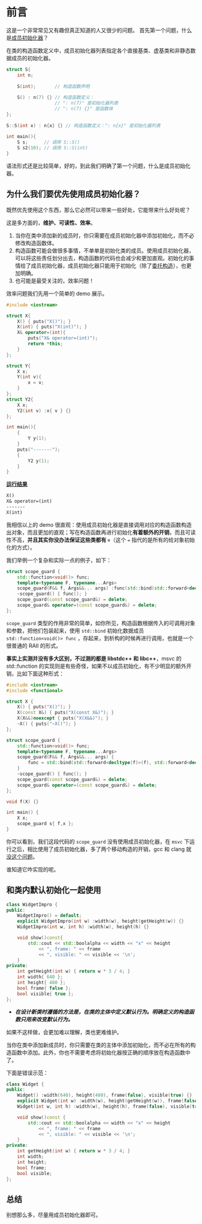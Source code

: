 # 前言

这是一个非常常见又有趣但真正知道的人又很少的问题。
首先第一个问题，什么是[成员初始化器](https://zh.cppreference.com/w/cpp/language/constructor)？

在类的构造函数定义中，成员初始化器列表指定各个直接基类、虚基类和非静态数据成员的初始化器。

``` cpp
struct S{
    int n;
 
    S(int);       // 构造函数声明
 
    S() : n(7) {} // 构造函数定义：
                  // ": n(7)" 是初始化器列表
                  // ": n(7) {}" 是函数体
};
 
S::S(int x) : n{x} {} // 构造函数定义：": n{x}" 是初始化器列表
 
int main(){
    S s;      // 调用 S::S()
    S s2(10); // 调用 S::S(int)
}
```

语法形式还是比较简单，好的，到此我们明确了第一个问题，什么是成员初始化器。

## 为什么我们要优先使用成员初始化器？

既然优先使用这个东西，那么它必然可以带来一些好处，它能带来什么好处呢？

这是多方面的，**维护、可读性、效率**。

1.  当你在类中添加新的成员时，你只需要在成员初始化器中添加初始化，而不必修改构造函数体。
2.  构造函数可能会做很多事情，不单单是初始化类的成员。使用成员初始化器，可以将这些责任划分出去，构造函数的代码也会减少和更加直观。初始化的事情给了成员初始化器，成员初始化器只能用于初始化（除了[委托构造](https://zh.cppreference.com/w/cpp/language/constructor#.E5.A7.94.E6.89.98.E6.9E.84.E9.80.A0.E5.87.BD.E6.95.B0)），也更加明确。
3.  也可能是最受关注的，效率问题！

效率问题我们先用一个简单的 demo 展示。

``` cpp
#include <iostream>

struct X{
    X() { puts("X()"); }
    X(int) { puts("X(int)"); }
    X& operator=(int){
        puts("X& operator=(int)");
        return *this;
    }
};

struct Y{
    X x;
    Y(int v){
        x = v;
    }
};
struct Y2{
    X x;
    Y2(int v) :x{ v } {}
};

int main(){
    {
        Y y(1);
    }
    puts("-------");
    {
        Y2 y(1);
    }
}
```

**[运行结果](https://godbolt.org/z/boe73o6zK)**

``` txt
X()
X& operator=(int)
-------
X(int)
```

我相信以上的 demo 很直观：使用成员初始化器是直接调用对应的构造函数构造出对象，而且更加的直观；写在构造函数再进行初始化**有着额外的开销**，而且可读性不高，**并且其实你没办法保证这些类都有 `=`**（这个 `=` 指代的是所有的给对象初始化的方式）。

我们举例一个复杂和实际一点的例子，如下：

``` cpp
struct scope_guard {
    std::function<void()> func;
    template<typename F, typename...Args>
    scope_guard(F&& f, Args&&... args) :func(std::bind(std::forward<decltype(f)>(f), std::forward<decltype(args)>(args)...)) {}
    ~scope_guard() { func(); }
    scope_guard(const scope_guard&) = delete;
    scope_guard& operator=(const scope_guard&) = delete;
};
```

`scope_guard` 类型的作用非常的简单，如你所见，构造函数根据传入的可调用对象和参数，把他们包装起来，使用 `std::bind` 初始化数据成员 `std::function<void()> func` ，存起来，到析构的时候再进行调用，也就是一个很普通的 RAII 的形式。

**事实上实测并没有多大区别，不过测的都是 libstdc++ 和 libc++**，msvc 的 std::function 的实现则是有些奇怪，如果不以成员初始化，有不少明显的额外开销，比如下面这种形式：

``` cpp
#include <iostream>
#include <functional>

struct X {
    X() { puts("X()"); }
    X(const X&) { puts("X(const X&)"); }
    X(X&&)noexcept { puts("X(X&&)"); }
    ~X() { puts("~X()"); }
};

struct scope_guard {
    std::function<void()> func;
    template<typename F, typename...Args>
    scope_guard(F&& f, Args&&... args) {
        func = std::bind(std::forward<decltype(f)>(f), std::forward<decltype(args)>(args)...);
    }
    ~scope_guard() { func(); }
    scope_guard(const scope_guard&) = delete;
    scope_guard& operator=(const scope_guard&) = delete;
};

void f(X) {}

int main() {
    X x;
    scope_guard s{ f,x };
}
```

你可以看到，我们这段代码的 `scope_guard` 没有使用成员初始化器，在 `msvc` 下运行之后，相比使用了成员初始化器，多了两个移动构造的开销，gcc 和 clang 就[没这个问题](https://godbolt.org/z/Yfaqf7YEr)。

谁知道它咋实现的呢。

## 和类内默认初始化一起使用

``` cpp
class WidgetImpro {
public:
    WidgetImpro() = default;
    explicit WidgetImpro(int w) :width(w), height(getHeight(w)) {}
    WidgetImpro(int w, int h) :width(w), height(h) {}

    void show()const{
        std::cout << std::boolalpha << width << "x" << height
            << ", frame: " << frame
            << ", visible: " << visible << '\n';
    }
private:
    int getHeight(int w) { return w * 3 / 4; }
    int width{ 640 };
    int height{ 480 };
    bool frame{ false };
    bool visible{ true };
};
```

- ***在设计新类时遵循的方法是，在类的主体中定义默认行为。明确定义的构造函数只用来改变默认行为。***

如果不这样做，会更加难以理解，类也更难维护。

当你在类中添加新成员时，你只需要在类的主体中添加初始化，而不必在所有的构造函数中添加。此外，你也不需要考虑将初始化器按正确的顺序放在构造函数中了。

下面是错误示范：

``` cpp
class Widget {
public:
    Widget() :width(640), height(480), frame(false), visible(true) {}
    explicit Widget(int w) :width(w), height(getHeight(w)), frame(false), visible(true) {}
    Widget(int w, int h) :width(w), height(h), frame(false), visible(true) {}

    void show()const {
        std::cout << std::boolalpha << width << "x" << height
            << ", frame: " << frame
            << ", visible: " << visible << '\n';
    }
private:
    int getHeight(int w) { return w * 3 / 4; }
    int width;
    int height;
    bool frame;
    bool visible;
};
```

## 总结

别想那么多，尽量用成员初始化器即可。
